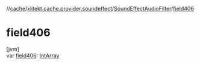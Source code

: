 //[cache](../../../index.md)/[xlitekt.cache.provider.soundeffect](../index.md)/[SoundEffectAudioFilter](index.md)/[field406](field406.md)

# field406

[jvm]\
var [field406](field406.md): [IntArray](https://kotlinlang.org/api/latest/jvm/stdlib/kotlin/-int-array/index.html)
